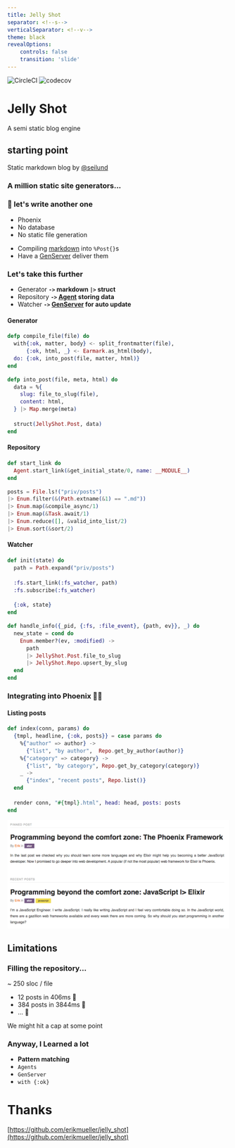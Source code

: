 ```yaml
---
title: Jelly Shot
separator: <!--s-->
verticalSeparator: <!--v-->
theme: black
revealOptions:
    controls: false
    transition: 'slide'
---
```


![CircleCI](https://circleci.com/gh/erikmueller/jelly_shot/tree/master.svg?style=svg)  <!-- .element style="border: none; background: none;" --> ![codecov](https://codecov.io/gh/erikmueller/jelly_shot/branch/master/graph/badge.svg) <!-- .element style="border: none; background: none;" -->

# Jelly Shot

A semi static blog engine

<!--s-->

## starting point

Static markdown blog by
[@seilund](http://www.sebastianseilund.com/static-markdown-blog-posts-with-elixir-phoenix)

<!--s-->

### A million static site generators...
### 💁 let's write another one <!-- .element: class="fragment" -->

<!--s-->

* Phoenix
* No database <!-- .element: class="fragment" -->
* No static file generation <!-- .element: class="fragment" -->

<!--s-->

* Compiling [markdown](https://github.com/pragdave/earmark) into `%Post{}`s
* Have a [GenServer](https://hexdocs.pm/elixir/GenServer.html) deliver them

<!--s-->

### Let's take this further

* Generator __`->` markdown `|>` struct__ <!-- .element: class="fragment" -->
* Repository __`->` [Agent](https://hexdocs.pm/elixir/Agent.html) storing data__ <!-- .element: class="fragment" -->
* Watcher __`->` [GenServer](https://hexdocs.pm/elixir/GenServer.html) for auto update__ <!-- .element: class="fragment" -->

<!--s-->

#### Generator

```elixir
defp compile_file(file) do
  with{:ok, matter, body} <- split_frontmatter(file),
      {:ok, html, _} <- Earmark.as_html(body),
  do: {:ok, into_post(file, matter, html)}
end
```

```elixir
defp into_post(file, meta, html) do
  data = %{
    slug: file_to_slug(file),
    content: html,
  } |> Map.merge(meta)

  struct(JellyShot.Post, data)
end
```

<!--s-->

#### Repository

```elixir
def start_link do
  Agent.start_link(&get_initial_state/0, name: __MODULE__)
end
```

```elixir
posts = File.ls!("priv/posts")
|> Enum.filter(&(Path.extname(&1) == ".md"))
|> Enum.map(&compile_async/1)
|> Enum.map(&Task.await/1)
|> Enum.reduce([], &valid_into_list/2)
|> Enum.sort(&sort/2)
```

<!--s-->

#### Watcher

```elixir
def init(state) do
  path = Path.expand("priv/posts")

  :fs.start_link(:fs_watcher, path)
  :fs.subscribe(:fs_watcher)

  {:ok, state}
end
```

```elixir
def handle_info({_pid, {:fs, :file_event}, {path, ev}}, _) do
  new_state = cond do
    Enum.member?(ev, :modified) ->
      path
      |> JellyShot.Post.file_to_slug
      |> JellyShot.Repo.upsert_by_slug
  end
end
```

<!--s-->

### Integrating into Phoenix 🐣🔥

<!--s-->

#### Listing posts

```elixir
def index(conn, params) do
  {tmpl, headline, {:ok, posts}} = case params do
    %{"author" => author} ->
      {"list", "by author",  Repo.get_by_author(author)}
    %{"category" => category} ->
      {"list", "by category", Repo.get_by_category(category)}
    _ ->
      {"index", "recent posts", Repo.list()}
  end

  render conn, "#{tmpl}.html", head: head, posts: posts
end
```

<!--s-->

![JellySHot](./jelly_shot.png)

<!--s-->

## Limitations

<!--s-->

### Filling the repository...

~ 250 sloc / file

* 12 posts in 406ms 🐰 <!-- .element: class="fragment" -->
* 384 posts in 3844ms 🐢 <!-- .element: class="fragment" -->
* ... 🐌 <!-- .element: class="fragment" -->

We might hit a cap at some point <!-- .element: class="fragment" -->
<!--s-->

### Anyway, I Learned a lot

* __Pattern matching__ <!-- .element: class="fragment" -->
* `Agents` <!-- .element: class="fragment" -->
* `GenServer` <!-- .element: class="fragment" -->
* `with {:ok}` <!-- .element: class="fragment" -->

<!--s-->

# Thanks

[https://github.com/erikmueller/jelly_shot](https://github.com/erikmueller/jelly_shot)

<style>
  .reveal code {font-family: hasklig, monospace}
</style>
